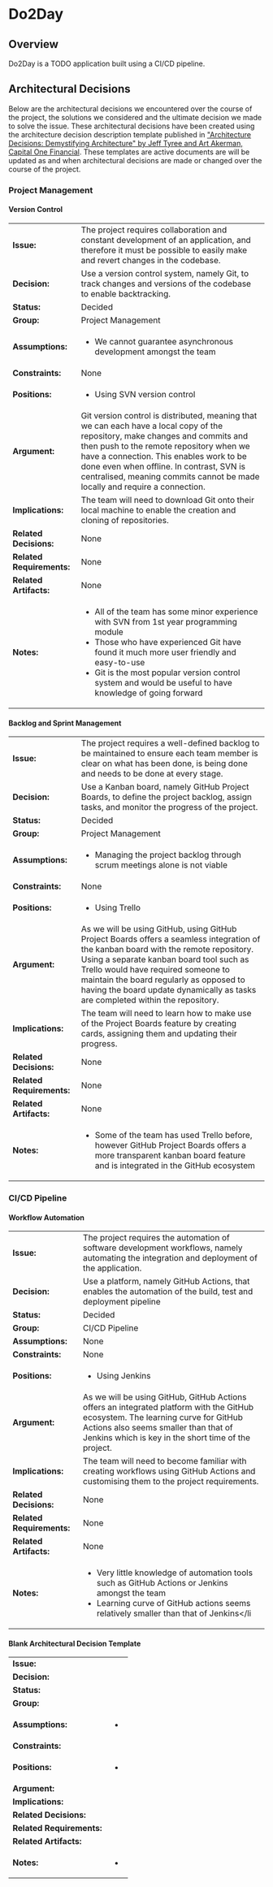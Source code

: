# Do2Day
## Overview
Do2Day is a TODO application built using a CI/CD pipeline.

## Architectural Decisions
Below are the architectural decisions we encountered over the course of the project, the solutions we
considered and the ultimate decision we made to solve the issue. These architectural decisions have
been created using the architecture decision description template published in
["Architecture Decisions: Demystifying Architecture" by Jeff Tyree and Art Akerman, Capital One Financial](https://www.utdallas.edu/~chung/SA/zz-Impreso-architecture_decisions-tyree-05.pdf). These templates are
active documents are will be updated as and when architectural decisions are made or changed over the
course of the project.

### Project Management
#### Version Control
|                             |                                                                             |
| --------------------------- | --------------------------------------------------------------------------- |
| **Issue:**         		  |	The project requires collaboration and constant development of an application, and therefore it must be possible to easily make and revert changes in the codebase. |
| **Decision:**       		  |	Use a version control system, namely Git, to track changes and versions of the codebase to enable backtracking. |
| **Status:**         		  | Decided |
| **Group:**          		  | Project Management |
| **Assumptions:**            | <ul><li>We cannot guarantee asynchronous development amongst the team</li></ul> |
| **Constraints:**            | None |
| **Positions:**              | <ul><li>Using SVN version control</li><ul> |
| **Argument:**               | Git version control is distributed, meaning that we can each have a local copy of the repository, make changes and commits and then push to the remote repository when we have a connection. This enables work to be done even when offline. In contrast, SVN is centralised, meaning commits cannot be made locally and require a connection. |
| **Implications:**           | The team will need to download Git onto their local machine to enable the creation and cloning of repositories. |
| **Related Decisions:**      | None |
| **Related Requirements:**   | None |
| **Related Artifacts:**      | None |
| **Notes:**                  | <ul><li>All of the team has some minor experience with SVN from 1st year programming module</li><li>Those who have experienced Git have found it much more user friendly and easy-to-use</li><li>Git is the most popular version control system and would be useful to have knowledge of going forward</li></ul> |

#### Backlog and Sprint Management
|                             |                                                                             |
| --------------------------- | --------------------------------------------------------------------------- |
| **Issue:**         		  |	The project requires a well-defined backlog to be maintained to ensure each team member is clear on what has been done, is being done and needs to be done at every stage. |
| **Decision:**       		  |	Use a Kanban board, namely GitHub Project Boards, to define the project backlog, assign tasks, and monitor the progress of the project. |
| **Status:**         		  | Decided |
| **Group:**          		  | Project Management |
| **Assumptions:**            | <ul><li>Managing the project backlog through scrum meetings alone is not viable</li></ul> |
| **Constraints:**            | None |
| **Positions:**              | <ul><li>Using Trello</li><ul> |
| **Argument:**               | As we will be using GitHub, using GitHub Project Boards offers a seamless integration of the kanban board with the remote repository. Using a separate kanban board tool such as Trello would have required someone to maintain the board regularly as opposed to having the board update dynamically as tasks are completed within the repository. |
| **Implications:**           | The team will need to learn how to make use of the Project Boards feature by creating cards, assigning them and updating their progress. |
| **Related Decisions:**      | None |
| **Related Requirements:**   | None |
| **Related Artifacts:**      | None |
| **Notes:**                  | <ul><li>Some of the team has used Trello before, however GitHub Project Boards offers a more transparent kanban board feature and is integrated in the GitHub ecosystem</li></ul> |

### CI/CD Pipeline
#### Workflow Automation
|                             |                                                                             |
| --------------------------- | --------------------------------------------------------------------------- |
| **Issue:**         		  |	The project requires the automation of software development workflows, namely automating the integration and deployment of the application. |
| **Decision:**       		  |	Use a platform, namely GitHub Actions, that enables the automation of the build, test and deployment pipeline |
| **Status:**         		  | Decided |
| **Group:**          		  | CI/CD Pipeline |
| **Assumptions:**            | None |
| **Constraints:**            | None |
| **Positions:**              | <ul><li>Using Jenkins</li></ul> |
| **Argument:**               | As we will be using GitHub, GitHub Actions offers an integrated platform with the GitHub ecosystem. The learning curve for GitHub Actions also seems smaller than that of Jenkins which is key in the short time of the project. |
| **Implications:**           | The team will need to become familiar with creating workflows using GitHub Actions and customising them to the project requirements. |
| **Related Decisions:**      | None |
| **Related Requirements:**   | None |
| **Related Artifacts:**      | None |
| **Notes:**                  | <ul><li>Very little knowledge of automation tools such as GitHub Actions or Jenkins amongst the team</li><li>Learning curve of GitHub actions seems relatively smaller than that of Jenkins</li</ul> |

#### Blank Architectural Decision Template
|                             |                                                                             |
| --------------------------- | --------------------------------------------------------------------------- |
| **Issue:**         		  |	 |
| **Decision:**       		  |	 |
| **Status:**         		  |  |
| **Group:**          		  |  |
| **Assumptions:**            | <ul><li></li></ul> |
| **Constraints:**            |  |
| **Positions:**              | <ul><li></li></ul> |
| **Argument:**               |  |
| **Implications:**           |  |
| **Related Decisions:**      |  |
| **Related Requirements:**   |  |
| **Related Artifacts:**      |  |
| **Notes:**                  | <ul><li></li></ul> |

